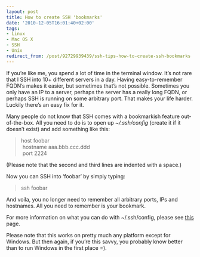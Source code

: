 ```yaml
---
layout: post
title: How to create SSH 'bookmarks'
date: '2010-12-05T16:01:40+02:00'
tags:
- Linux
- Mac OS X
- SSH
- Unix
redirect_from: /post/92729939439/ssh-tips-how-to-create-ssh-bookmarks
---
```

If you’re like me, you spend a lot of time in the terminal window. It’s not rare that I SSH into 10+ different servers in a day. Having easy-to-remember FQDN’s makes it easier, but sometimes that’s not possible. Sometimes you only have an IP to a server, perhaps the server has a really long FQDN, or perhaps SSH is running on some arbitrary port. That makes your life harder. Luckily there’s an easy fix for it.

Many people do not know that SSH comes with a bookmarkish feature out-of-the-box. All you need to do is to open up _~/.ssh/config_ (create it if it doesn’t exist) and add something like this:

> host foobar  
>  hostname aaa.bbb.ccc.ddd  
>  port 2224

(Please note that the second and third lines are indented with a space.)

Now you can SSH into ‘foobar’ by simply typing:

> ssh foobar

And voila, you no longer need to remember all arbitrary ports, IPs and hostnames. All you need to remember is your bookmark.

For more information on what you can do with ~/.ssh/config, please see [this](http://www.openbsd.org/cgi-bin/man.cgi?query=ssh_config) page.

Please note that this works on pretty much any platform except for Windows. But then again, if you’re this savvy, you probably know better than to run Windows in the first place =).
